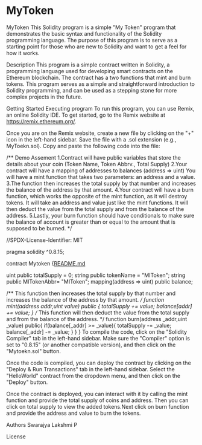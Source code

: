 # MyToken
MyToken This Solidity program is a simple "My Token" program that demonstrates the basic syntax and functionality of the Solidity programming language. The purpose of this program is to serve as a starting point for those who are new to Solidity and want to get a feel for how it works.

Description This program is a simple contract written in Solidity, a programming language used for developing smart contracts on the Ethereum blockchain. The contract has a two functions that mint and burn tokens. This program serves as a simple and straightforward introduction to Solidity programming, and can be used as a stepping stone for more complex projects in the future.

Getting Started Executing program To run this program, you can use Remix, an online Solidity IDE. To get started, go to the Remix website at https://remix.ethereum.org/.

Once you are on the Remix website, create a new file by clicking on the "+" icon in the left-hand sidebar. Save the file with a .sol extension (e.g., MyToekn.sol). Copy and paste the following code into the file:

/** Demo Assement 1.Contract will have public variables that store the details about your coin (Token Name, Token Abbrv., Total Supply) 
2.Your contract will have a mapping of addresses to balances (address => uint) You will have a mint function that takes two parameters: an address and a value. 3.The function then increases the total supply by that number and increases the balance of the address by that amount. 4.Your contract will have a burn function, which works the opposite of the mint function, as it will destroy tokens. It will take an address and value just like the mint functions. It will then deduct the value from the total supply and from the balance of the address. 5.Lastly, your burn function should have conditionals to make sure the balance of account is greater than or equal to the amount that is supposed to be burned. */

//SPDX-License-Identifier: MIT

pragma solidity ^0.8.15;

contract Mytoken {[README.md](https://github.com/slaxmir/MyToken/files/11325271/README.md)


  uint public totalSupply = 0;
  string public tokenName = "MIToken";
  string public MITokenAbbr= "MIToken";
  mapping(address => uint) public balance;
  
  /** This function then increases the total supply by that number and increases the balance of the address by that amount. */ 
  function mint(address addr,uint value) public { 
    totalSupply += value; 
    balance[addr] += value;
  }
  /* This function will then deduct the value from the total supply and from the balance of the address. */ 
  function burn(address _addr,uint _value) public{
    if(balance[_addr] >= _value){ 
      totalSupply -= _value; balance[_addr] -= _value; 
      } 
  } 
} 
  To compile the code, click on the "Solidity Compiler" tab in the left-hand sidebar. Make sure the "Compiler" option is set to "0.8.15" (or another compatible version), and then click on the "Mytoekn.sol" button.

Once the code is compiled, you can deploy the contract by clicking on the "Deploy & Run Transactions" tab in the left-hand sidebar. Select the "HelloWorld" contract from the dropdown menu, and then click on the "Deploy" button.

Once the contract is deployed, you can interact with it by calling the mint function and provide the total supply of coins and address. Then you can click on total supply to view the added tokens.Next click on burn function and provide the address and value to burn the tokens.

Authors Swarajya Lakshmi P

License
